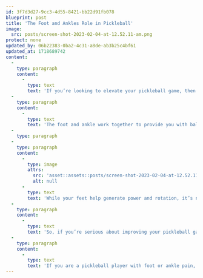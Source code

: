 ```yaml
---
id: 3f7d3d27-9cc3-4d55-8421-bb22d91fb078
blueprint: post
title: 'The Foot and Ankles Role in Pickleball'
image:
  src: posts/screen-shot-2023-02-04-at-12.52.11-am.png
protect: none
updated_by: 06b22383-0ba2-4c31-a8de-ab3b25c4bf61
updated_at: 1718689742
content:
  -
    type: paragraph
    content:
      -
        type: text
        text: 'If you’re looking to elevate your pickleball game, then it’s time to pay attention to your feet and ankles. These two often-overlooked body parts play a crucial role in determining your success on the court.'
  -
    type: paragraph
    content:
      -
        type: text
        text: 'The foot and ankle work together to provide you with balance, stability, and propulsion. They’re essential for the various movements you make during a game – shuffling, jumping, running, and pivoting. And when your foot and ankle mechanics are in top form, you’ll be able to generate the power you need for shots like serving and groundstrokes. You can help ensure your feet and ankles are in top form by stretching out your calf muscles before each game, wearing supportive shoe gear during the game, and cooling down/resting your muscles after the game. You can also work on strengthening the muscles of your legs and feet off the court.'
  -
    type: paragraph
  -
    type: paragraph
    content:
      -
        type: image
        attrs:
          src: 'asset::assets::posts/screen-shot-2023-02-04-at-12.52.11-am.png'
          alt: null
      -
        type: text
        text: 'While your feet help generate power and rotation, it’s not just about generating power. Your feet and ankles are also crucial for your overall pickleball performance. When they’re functioning well, you’ll be able to reach and play shots with ease, and you’ll avoid injuries that could derail your pickleball career. These injuries can also be prevented by stretching, staying hydrated, and taking care of your feet.'
  -
    type: paragraph
    content:
      -
        type: text
        text: 'So, if you’re serious about improving your pickleball game, start by focusing on your feet and ankles. By optimizing your foot and ankle mechanics, you’ll be able to perform at your best and enjoy pickleball to the fullest. Trust us, your feet and ankles will thank you.'
  -
    type: paragraph
    content:
      -
        type: text
        text: 'If you are a pickleball player with foot or ankle pain, call {{ business:phone }} for an appointment today so that we can get you back on the court!'
---
```

